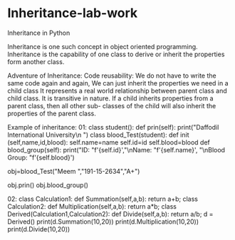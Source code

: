 # Inheritance-lab-work
Inheritance in Python

Inheritance is one such concept in object oriented programming. Inheritance is the capability of one class to derive or inherit the properties form another class.

Adventure of Inheritance: Code reusability: We do not have to write the same code again and again, We can just inherit the properties we need in a child class It represents a real world relationship between parent class and child class. It is transitive in nature. If a child inherits properties from a parent class, then all other sub- classes of the child will also inherit the properties of the parent class.

Example of inheritance: 01: class student(): def prin(self):
print("Daffodil International University\n ") class blood_Test(student): def init (self,name,id,blood): self.name=name self.id=id self.blood=blood def blood_group(self): print("ID: "f'{self.id}',"\nName: "f'{self.name}', "\nBlood Group: "f'{self.blood}')

obj=blood_Test("Meem ","191-15-2634","A+")

obj.prin() obj.blood_group()

02: class Calculation1:
def Summation(self,a,b):
return a+b;
class Calculation2:
def Multiplication(self,a,b):
return a*b;
class Derived(Calculation1,Calculation2):
def Divide(self,a,b):
return a/b;
d = Derived()
print(d.Summation(10,20))
print(d.Multiplication(10,20))
print(d.Divide(10,20))
